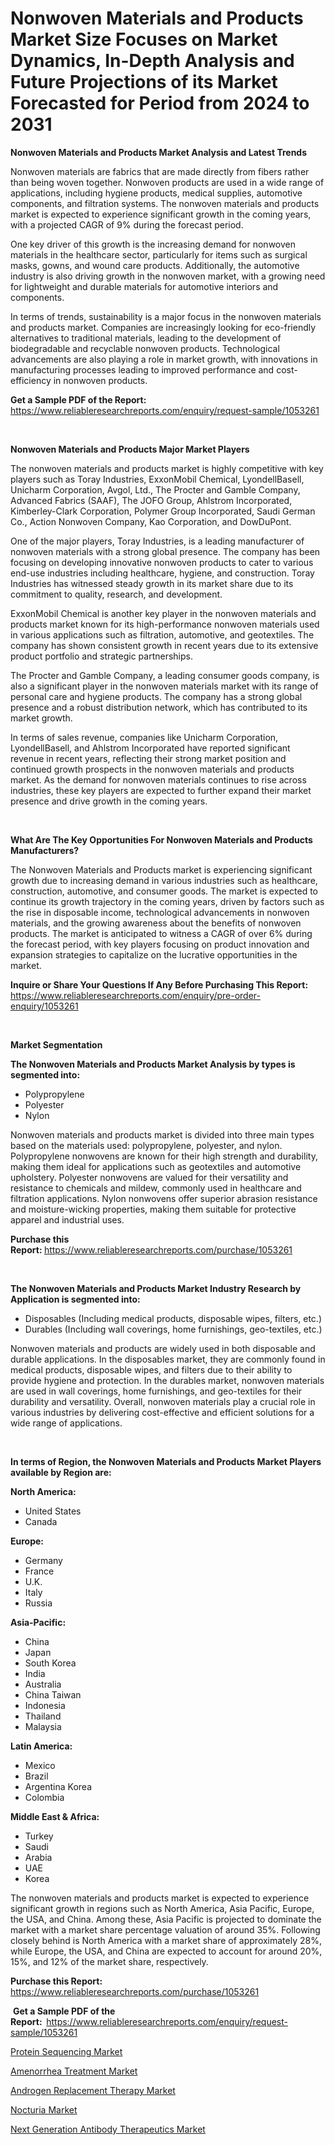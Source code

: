 <p><h1>Nonwoven Materials and Products Market Size Focuses on Market Dynamics, In-Depth Analysis and Future Projections of its Market Forecasted for Period from 2024 to 2031</h1></p><p><strong>Nonwoven Materials and Products Market Analysis and Latest Trends</strong></p>
<p><p>Nonwoven materials are fabrics that are made directly from fibers rather than being woven together. Nonwoven products are used in a wide range of applications, including hygiene products, medical supplies, automotive components, and filtration systems. The nonwoven materials and products market is expected to experience significant growth in the coming years, with a projected CAGR of 9% during the forecast period.</p><p>One key driver of this growth is the increasing demand for nonwoven materials in the healthcare sector, particularly for items such as surgical masks, gowns, and wound care products. Additionally, the automotive industry is also driving growth in the nonwoven market, with a growing need for lightweight and durable materials for automotive interiors and components.</p><p>In terms of trends, sustainability is a major focus in the nonwoven materials and products market. Companies are increasingly looking for eco-friendly alternatives to traditional materials, leading to the development of biodegradable and recyclable nonwoven products. Technological advancements are also playing a role in market growth, with innovations in manufacturing processes leading to improved performance and cost-efficiency in nonwoven products.</p></p>
<p><strong>Get a Sample PDF of the Report:&nbsp;</strong> <a href="https://www.reliableresearchreports.com/enquiry/request-sample/1053261">https://www.reliableresearchreports.com/enquiry/request-sample/1053261</a></p>
<p>&nbsp;</p>
<p><strong>Nonwoven Materials and Products Major Market Players</strong></p>
<p><p>The nonwoven materials and products market is highly competitive with key players such as Toray Industries, ExxonMobil Chemical, LyondellBasell, Unicharm Corporation, Avgol, Ltd., The Procter and Gamble Company, Advanced Fabrics (SAAF), The JOFO Group, Ahlstrom Incorporated, Kimberley-Clark Corporation, Polymer Group Incorporated, Saudi German Co., Action Nonwoven Company, Kao Corporation, and DowDuPont.</p><p>One of the major players, Toray Industries, is a leading manufacturer of nonwoven materials with a strong global presence. The company has been focusing on developing innovative nonwoven products to cater to various end-use industries including healthcare, hygiene, and construction. Toray Industries has witnessed steady growth in its market share due to its commitment to quality, research, and development.</p><p>ExxonMobil Chemical is another key player in the nonwoven materials and products market known for its high-performance nonwoven materials used in various applications such as filtration, automotive, and geotextiles. The company has shown consistent growth in recent years due to its extensive product portfolio and strategic partnerships.</p><p>The Procter and Gamble Company, a leading consumer goods company, is also a significant player in the nonwoven materials market with its range of personal care and hygiene products. The company has a strong global presence and a robust distribution network, which has contributed to its market growth.</p><p>In terms of sales revenue, companies like Unicharm Corporation, LyondellBasell, and Ahlstrom Incorporated have reported significant revenue in recent years, reflecting their strong market position and continued growth prospects in the nonwoven materials and products market. As the demand for nonwoven materials continues to rise across industries, these key players are expected to further expand their market presence and drive growth in the coming years.</p></p>
<p>&nbsp;</p>
<p><strong>What Are The Key Opportunities For Nonwoven Materials and Products Manufacturers?</strong></p>
<p><p>The Nonwoven Materials and Products market is experiencing significant growth due to increasing demand in various industries such as healthcare, construction, automotive, and consumer goods. The market is expected to continue its growth trajectory in the coming years, driven by factors such as the rise in disposable income, technological advancements in nonwoven materials, and the growing awareness about the benefits of nonwoven products. The market is anticipated to witness a CAGR of over 6% during the forecast period, with key players focusing on product innovation and expansion strategies to capitalize on the lucrative opportunities in the market.</p></p>
<p><strong>Inquire or Share Your Questions If Any Before Purchasing This Report:</strong> <a href="https://www.reliableresearchreports.com/enquiry/pre-order-enquiry/1053261">https://www.reliableresearchreports.com/enquiry/pre-order-enquiry/1053261</a></p>
<p>&nbsp;</p>
<p><strong>Market Segmentation</strong></p>
<p><strong>The Nonwoven Materials and Products Market Analysis by types is segmented into:</strong></p>
<p><ul><li>Polypropylene</li><li>Polyester</li><li>Nylon</li></ul></p>
<p><p>Nonwoven materials and products market is divided into three main types based on the materials used: polypropylene, polyester, and nylon. Polypropylene nonwovens are known for their high strength and durability, making them ideal for applications such as geotextiles and automotive upholstery. Polyester nonwovens are valued for their versatility and resistance to chemicals and mildew, commonly used in healthcare and filtration applications. Nylon nonwovens offer superior abrasion resistance and moisture-wicking properties, making them suitable for protective apparel and industrial uses.</p></p>
<p><strong>Purchase this Report:&nbsp;</strong><a href="https://www.reliableresearchreports.com/purchase/1053261">https://www.reliableresearchreports.com/purchase/1053261</a></p>
<p>&nbsp;</p>
<p><strong>The Nonwoven Materials and Products Market Industry Research by Application is segmented into:</strong></p>
<p><ul><li>Disposables (Including medical products, disposable wipes, filters, etc.)</li><li>Durables (Including wall coverings, home furnishings, geo-textiles, etc.)</li></ul></p>
<p><p>Nonwoven materials and products are widely used in both disposable and durable applications. In the disposables market, they are commonly found in medical products, disposable wipes, and filters due to their ability to provide hygiene and protection. In the durables market, nonwoven materials are used in wall coverings, home furnishings, and geo-textiles for their durability and versatility. Overall, nonwoven materials play a crucial role in various industries by delivering cost-effective and efficient solutions for a wide range of applications.</p></p>
<p>&nbsp;</p>
<p><strong>In terms of Region, the Nonwoven Materials and Products Market Players available by Region are:</strong></p>
<p>
    <p> <strong> North America: </strong>
        <ul>
            <li>United States</li>
            <li>Canada</li>
        </ul>
        </p> 
    <p> <strong> Europe: </strong>
        <ul>
            <li>Germany</li>
            <li>France</li>
            <li>U.K.</li>
            <li>Italy</li>
            <li>Russia</li>
        </ul>
        </p> 
    <p> <strong> Asia-Pacific: </strong>
        <ul>
            <li>China</li>
            <li>Japan</li>
            <li>South Korea</li>
            <li>India</li>
            <li>Australia</li>
            <li>China Taiwan</li>
            <li>Indonesia</li>
            <li>Thailand</li>
            <li>Malaysia</li>
        </ul>
        </p> 
    <p> <strong> Latin America: </strong>
        <ul>
            <li>Mexico</li>
            <li>Brazil</li>
            <li>Argentina Korea</li>
            <li>Colombia</li>
        </ul>
        </p> 
    <p> <strong> Middle East & Africa: </strong>
        <ul>
            <li>Turkey</li>
            <li>Saudi</li>
            <li>Arabia</li>
            <li>UAE</li>
            <li>Korea</li>
        </ul>
    </p>
    </p>
<p><p>The nonwoven materials and products market is expected to experience significant growth in regions such as North America, Asia Pacific, Europe, the USA, and China. Among these, Asia Pacific is projected to dominate the market with a market share percentage valuation of around 35%. Following closely behind is North America with a market share of approximately 28%, while Europe, the USA, and China are expected to account for around 20%, 15%, and 12% of the market share, respectively.</p></p>
<p><strong>Purchase this Report: </strong><a href="https://www.reliableresearchreports.com/purchase/1053261">https://www.reliableresearchreports.com/purchase/1053261</a></p>
<p>&nbsp;<strong>Get a Sample PDF of the Report:&nbsp;&nbsp;</strong><a href="https://www.reliableresearchreports.com/enquiry/request-sample/1053261">https://www.reliableresearchreports.com/enquiry/request-sample/1053261</a></p>
<p><strong></strong></p>
<p><p><a href="https://medium.com/@karinaokon98/protein-sequencing-market-insight-market-trends-growth-forecasted-from-2024-to-2031-7ad2ff34ab27">Protein Sequencing Market</a></p><p><a href="https://medium.com/@geovanyjast76845/amenorrhea-treatment-market-size-market-outlook-and-market-forecast-2024-to-2031-b9d54c11b8e3">Amenorrhea Treatment Market</a></p><p><a href="https://medium.com/@katherineince77/androgen-replacement-therapy-market-trends-and-market-analysis-forecasted-for-period-2024-2031-b8de4aa3ed07">Androgen Replacement Therapy Market</a></p><p><a href="https://medium.com/@nathanpatel65/decoding-nocturia-market-metrics-market-share-trends-and-growth-patterns-b62884043b55">Nocturia Market</a></p><p><a href="https://medium.com/p/77d59881161e/edit">Next Generation Antibody Therapeutics Market</a></p></p>